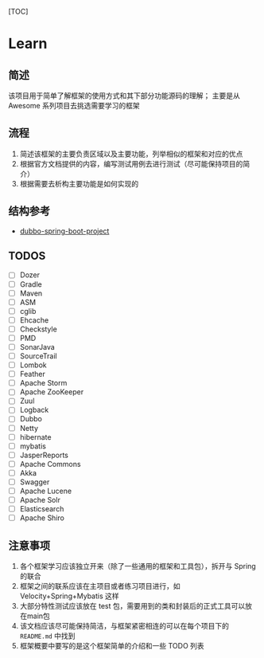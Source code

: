 [TOC]

# Learn

## 简述
该项目用于简单了解框架的使用方式和其下部分功能源码的理解；
主要是从 Awesome 系列项目去挑选需要学习的框架

## 流程
1. 简述该框架的主要负责区域以及主要功能，列举相似的框架和对应的优点
2. 根据官方文档提供的内容，编写测试用例去进行测试（尽可能保持项目的简介）
3. 根据需要去析构主要功能是如何实现的

## 结构参考
+ [dubbo-spring-boot-project](https://github.com/apache/dubbo-spring-boot-project)

## TODOS
+ [ ] Dozer
+ [ ] Gradle
+ [ ] Maven
+ [ ] ASM
+ [ ] cglib
+ [ ] Ehcache
+ [ ] Checkstyle
+ [ ] PMD
+ [ ] SonarJava
+ [ ] SourceTrail
+ [ ] Lombok
+ [ ] Feather
+ [ ] Apache Storm
+ [ ] Apache ZooKeeper
+ [ ] Zuul
+ [ ] Logback
+ [ ] Dubbo
+ [ ] Netty
+ [ ] hibernate
+ [ ] mybatis
+ [ ] JasperReports
+ [ ] Apache Commons
+ [ ] Akka
+ [ ] Swagger
+ [ ] Apache Lucene
+ [ ] Apache Solr
+ [ ] Elasticsearch
+ [ ] Apache Shiro
    
## 注意事项

1. 各个框架学习应该独立开来（除了一些通用的框架和工具包），拆开与 Spring 的联合
2. 框架之间的联系应该在主项目或者练习项目进行，如 Velocity+Spring+Mybatis 这样
3. 大部分特性测试应该放在 test 包，需要用到的类和封装后的正式工具可以放在main包
4. 该文档应该尽可能保持简洁，与框架紧密相连的可以在每个项目下的 `README.md` 中找到
5. 框架概要中要写的是这个框架简单的介绍和一些 TODO 列表